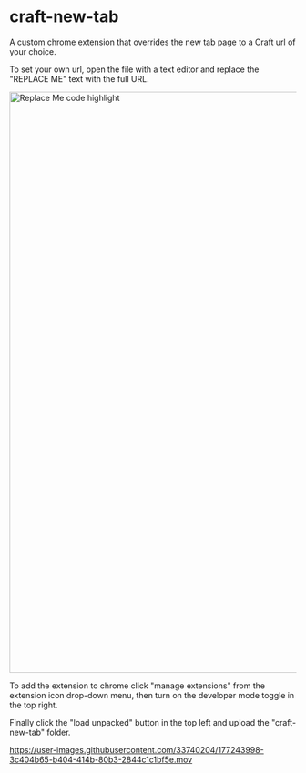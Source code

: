 # craft-new-tab
A custom chrome extension that overrides the new tab page to a Craft url of your choice.

To set your own url, open the file with a text editor and replace the "REPLACE ME" text with the full URL. 

<img width="1021" alt="Replace Me code highlight" src="https://user-images.githubusercontent.com/33740204/177241144-8d001c12-8e1f-4915-a665-3a115c8c91da.png">

To add the extension to chrome click "manage extensions" from the extension icon drop-down menu, then turn on the developer mode toggle in the top right. 

Finally click the "load unpacked" button in the top left and upload the "craft-new-tab" folder.



https://user-images.githubusercontent.com/33740204/177243998-3c404b65-b404-414b-80b3-2844c1c1bf5e.mov

